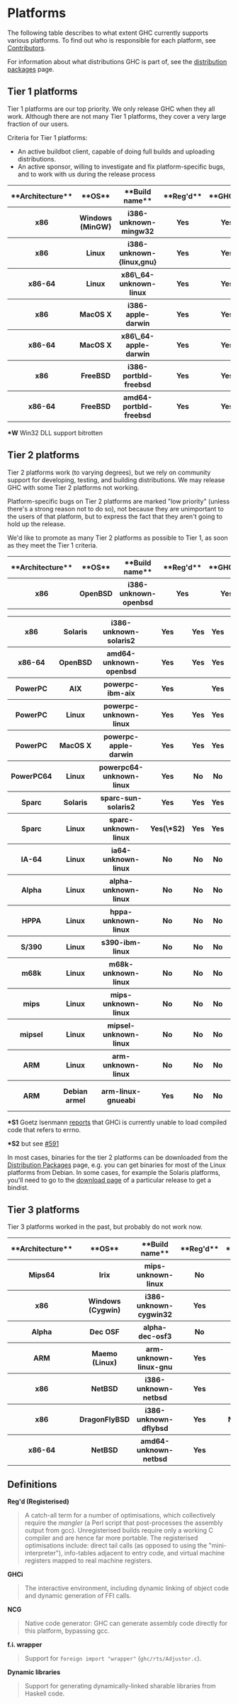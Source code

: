 # Platforms



The following table describes to what extent GHC currently supports
various platforms.  To find out who is responsible for each platform, see [Contributors](contributors). 



For information about what distributions GHC is part of, see the [
distribution packages](http://haskell.org/ghc/distribution_packages.html) page.


## Tier 1 platforms



Tier 1 platforms are our top priority.  We only release GHC when they all work.
Although there are not many Tier 1 platforms, they cover a very large fraction of our users.



Criteria for Tier 1 platforms:


- An active buildbot client, capable of doing full builds and uploading distributions.
- An active sponsor, willing to investigate and fix platform-specific bugs, and 
  to work with us during the release process

<table><tr><th> **Architecture** </th>
<th> **OS** </th>
<th> **Build name** </th>
<th> **Reg'd** </th>
<th> **GHCi** </th>
<th> **NCG** </th>
<th> **f.i.** </th>
<th> **Dyn libs** </th>
<th> **Sponsor** </th>
<th> **WikiPage** 
</th></tr>
<tr><th> x86          </th>
<th> Windows (MinGW) </th>
<th> i386-unknown-mingw32    </th>
<th> Yes          </th>
<th> Yes  </th>
<th> Yes                   </th>
<th> Yes          </th>
<th> Yes(\*W)            </th>
<th> </th>
<th> [WindowsGhc](windows-ghc) 
</th></tr>
<tr><th> x86          </th>
<th> Linux           </th>
<th> i386-unknown-{linux,gnu} </th>
<th> Yes          </th>
<th> Yes  </th>
<th> Yes                   </th>
<th> Yes          </th>
<th> Yes               </th>
<th> </th>
<th> 
</th></tr>
<tr><th> x86-64       </th>
<th> Linux           </th>
<th> x86\_64-unknown-linux    </th>
<th> Yes          </th>
<th> Yes  </th>
<th> Yes                   </th>
<th> Yes          </th>
<th> Yes               </th>
<th> </th>
<th> 
</th></tr>
<tr><th> x86          </th>
<th> MacOS X         </th>
<th> i386-apple-darwin       </th>
<th> Yes          </th>
<th> Yes  </th>
<th> Yes                   </th>
<th> Yes          </th>
<th> No                </th>
<th> </th>
<th> [Attic/X86OSXGhc](attic/x86-osx-ghc) 
</th></tr>
<tr><th> x86-64       </th>
<th> MacOS X         </th>
<th> x86\_64-apple-darwin     </th>
<th> Yes          </th>
<th> Yes  </th>
<th> Yes    </th>
<th> Yes          </th>
<th> Yes               </th>
<th> </th>
<th> 
</th></tr>
<tr><th> x86          </th>
<th> FreeBSD         </th>
<th> i386-portbld-freebsd    </th>
<th> Yes          </th>
<th> Yes  </th>
<th> Yes    </th>
<th> Yes          </th>
<th> Yes                </th>
<th> Gabor Pali </th>
<th> [FreeBSDGhc](free-bsd-ghc) 
</th></tr>
<tr><th> x86-64       </th>
<th> FreeBSD         </th>
<th> amd64-portbld-freebsd   </th>
<th> Yes          </th>
<th> Yes  </th>
<th> Yes    </th>
<th> Yes          </th>
<th> Yes                </th>
<th> Gabor Pali </th>
<th> [FreeBSDGhc](free-bsd-ghc) 
</th></tr></table>



**\*W** Win32 DLL support bitrotten


## Tier 2 platforms



Tier 2 platforms work (to varying degrees), but we rely on community support for
developing, testing, and building distributions.  We may release GHC
with some Tier 2 platforms not working.  



Platform-specific bugs on Tier 2 platforms are marked "low priority" (unless there's
a strong reason not to do so), not because they are unimportant to the users of that
platform, but to express the fact that they aren't going to hold up the release.



We'd like to promote as many
Tier 2 platforms as possible to Tier 1, as soon as they meet the Tier 1 criteria.


<table><tr><th> **Architecture** </th>
<th> **OS** </th>
<th> **Build name** </th>
<th> **Reg'd** </th>
<th> **GHCi** </th>
<th> **NCG** </th>
<th> **f.i.** </th>
<th> **Dyn libs** </th>
<th> **WikiPage** 
</th></tr>
<tr><th> x86          </th>
<th> OpenBSD         </th>
<th> i386-unknown-openbsd    </th>
<th> Yes          </th>
<th> Yes  </th>
<th> Yes    </th>
<th> Yes          </th>
<th> No                </th>
<th> 
</th></tr></table>


<table><tr><th> x86          </th>
<th> Solaris         </th>
<th> i386-unknown-solaris2   </th>
<th> Yes          </th>
<th> Yes  </th>
<th> Yes    </th>
<th> Yes          </th>
<th> No                </th>
<th> 
</th></tr>
<tr><th> x86-64       </th>
<th> OpenBSD         </th>
<th> amd64-unknown-openbsd   </th>
<th> Yes          </th>
<th> Yes  </th>
<th> Yes    </th>
<th> Yes          </th>
<th> No                </th>
<th> 
</th></tr>
<tr><th> PowerPC      </th>
<th> AIX             </th>
<th> powerpc-ibm-aix         </th>
<th> Yes          </th>
<th>      </th>
<th> Yes    </th>
<th> Yes          </th>
<th> No                </th>
<th> 
</th></tr>
<tr><th> PowerPC      </th>
<th> Linux           </th>
<th> powerpc-unknown-linux   </th>
<th> Yes          </th>
<th> Yes  </th>
<th> Yes    </th>
<th> Yes          </th>
<th> No                </th>
<th> 
</th></tr>
<tr><th> PowerPC      </th>
<th> MacOS X         </th>
<th> powerpc-apple-darwin    </th>
<th> Yes          </th>
<th> Yes  </th>
<th> Yes    </th>
<th> Yes          </th>
<th> Yes               </th>
<th> 
</th></tr>
<tr><th> PowerPC64    </th>
<th> Linux           </th>
<th> powerpc64-unknown-linux </th>
<th> Yes          </th>
<th> No   </th>
<th> No     </th>
<th> Yes          </th>
<th> No                </th>
<th> 
</th></tr>
<tr><th> Sparc        </th>
<th> Solaris         </th>
<th> sparc-sun-solaris2      </th>
<th> Yes          </th>
<th> Yes  </th>
<th> Yes </th>
<th> Yes          </th>
<th> No                </th>
<th> [Building/Solaris](building/solaris)
</th></tr>
<tr><th> Sparc        </th>
<th> Linux           </th>
<th> sparc-unknown-linux     </th>
<th> Yes(\*S2)      </th>
<th> Yes  </th>
<th> Yes </th>
<th> Yes          </th>
<th> No                </th>
<th> 
</th></tr>
<tr><th> IA-64        </th>
<th> Linux           </th>
<th> ia64-unknown-linux      </th>
<th> No           </th>
<th> No   </th>
<th> No     </th>
<th> No           </th>
<th> No                </th>
<th> [Building/IA64Linux](building/i-a64-linux)
</th></tr>
<tr><th> Alpha        </th>
<th> Linux           </th>
<th> alpha-unknown-linux     </th>
<th> No           </th>
<th> No   </th>
<th> No     </th>
<th> Yes          </th>
<th> No                </th>
<th> 
</th></tr>
<tr><th> HPPA         </th>
<th> Linux           </th>
<th> hppa-unknown-linux      </th>
<th> No           </th>
<th> No   </th>
<th> No     </th>
<th> No           </th>
<th> No                </th>
<th> 
</th></tr>
<tr><th> S/390        </th>
<th> Linux           </th>
<th> s390-ibm-linux          </th>
<th> No           </th>
<th> No   </th>
<th> No     </th>
<th> No           </th>
<th> No                </th>
<th> 
</th></tr>
<tr><th> m68k         </th>
<th> Linux           </th>
<th> m68k-unknown-linux      </th>
<th> No           </th>
<th> No   </th>
<th> No     </th>
<th> No           </th>
<th> No                </th>
<th> 
</th></tr>
<tr><th> mips         </th>
<th> Linux           </th>
<th> mips-unknown-linux      </th>
<th> No           </th>
<th> No   </th>
<th> No     </th>
<th> No           </th>
<th> No                </th>
<th> 
</th></tr>
<tr><th> mipsel       </th>
<th> Linux           </th>
<th> mipsel-unknown-linux    </th>
<th> No           </th>
<th> No   </th>
<th> No     </th>
<th> No           </th>
<th> No                </th>
<th> 
</th></tr>
<tr><th> ARM          </th>
<th> Linux           </th>
<th> arm-unknown-linux       </th>
<th> No           </th>
<th> No   </th>
<th> No     </th>
<th> No           </th>
<th> No                </th>
<th> 
</th></tr>
<tr><th> ARM          </th>
<th> Debian armel    </th>
<th> arm-linux-gnueabi       </th>
<th> Yes          </th>
<th> No   </th>
<th> No     </th>
<th> No           </th>
<th> No                      </th>
<th> [Building/ARMLinuxGnuEABI](building/arm-linux-gnu-eabi) 
</th></tr></table>



**\*S1** Goetz Isenmann [
reports](http://www.haskell.org/pipermail/glasgow-haskell-users/2009-November/017961.html) that GHCi is currently unable to load compiled code that refers to errno.

**\*S2** but see [\#591](https://gitlab.staging.haskell.org/ghc/ghc/issues/591)



In most cases, binaries for the tier 2 platforms can be downloaded from the [Distribution Packages](http://www.haskell.org/ghc/distribution_packages.html) page, e.g. you can get binaries for most of the Linux platforms from Debian. In some cases, for example the Solaris platforms, you'll need to go to the [download page](http://www.haskell.org/ghc/download.html) of a particular release to get a bindist.


## Tier 3 platforms



Tier 3 platforms worked in the past, but probably do not work now.


<table><tr><th> **Architecture** </th>
<th> **OS** </th>
<th> **Build name** </th>
<th> **Reg'd** </th>
<th> **GHCi** </th>
<th> **NCG** </th>
<th> **f.i.** </th>
<th> **Dyn libs** </th>
<th> **WikiPage** 
</th></tr>
<tr><th> Mips64       </th>
<th> Irix            </th>
<th> mips-unknown-linux      </th>
<th> No           </th>
<th> No   </th>
<th> No     </th>
<th> No           </th>
<th> No                </th>
<th> 
</th></tr>
<tr><th> x86          </th>
<th> Windows (Cygwin) </th>
<th> i386-unknown-cygwin32 </th>
<th> Yes          </th>
<th> No  </th>
<th> Yes      </th>
<th> Yes          </th>
<th> No(\*2)            
</th>
<th></th></tr>
<tr><th> Alpha        </th>
<th> Dec OSF          </th>
<th> alpha-dec-osf3        </th>
<th> No           </th>
<th> No  </th>
<th> No       </th>
<th> Yes          </th>
<th> No               
</th>
<th></th></tr>
<tr><th> ARM          </th>
<th> Maemo (Linux)   </th>
<th> arm-unknown-linux-gnu   </th>
<th> Yes          </th>
<th> No   </th>
<th> No     </th>
<th> No           </th>
<th> No                      </th>
<th> [ArmLinuxGhc](arm-linux-ghc)    
</th></tr>
<tr><th> x86          </th>
<th> NetBSD          </th>
<th> i386-unknown-netbsd     </th>
<th> Yes          </th>
<th> Yes  </th>
<th> Yes    </th>
<th> Yes          </th>
<th> No                </th>
<th> 
</th></tr>
<tr><th> x86          </th>
<th> DragonFlyBSD    </th>
<th> i386-unknown-dflybsd    </th>
<th> Yes          </th>
<th> No(\*S1) </th>
<th> Yes    </th>
<th> Yes          </th>
<th> No                </th>
<th> 
</th></tr>
<tr><th> x86-64       </th>
<th> NetBSD          </th>
<th> amd64-unknown-netbsd    </th>
<th> Yes          </th>
<th> Yes  </th>
<th> Yes    </th>
<th> Yes          </th>
<th> No                </th>
<th> 
</th></tr></table>


## Definitions



**Reg'd (Registerised)**


>
>
> A catch-all term for a number of optimisations, which collectively
> require the *mangler* (a Perl script that post-processes the
> assembly output from gcc).  Unregisterised builds require only a
> working C compiler and are hence far more portable.  The
> registerised optimisations include:
> direct tail calls (as opposed to using the "mini-interpreter"),
> info-tables adjacent to entry code, and virtual machine registers mapped
> to real machine registers.
>
>


**GHCi**


>
>
> The interactive environment, including dynamic linking of object
> code and dynamic generation of FFI calls.
>
>


**NCG**


>
>
> Native code generator: GHC can generate assembly code directly for this platform, bypassing gcc.
>
>


**f.i. wrapper**


>
>
> Support for `foreign import "wrapper"` (`ghc/rts/Adjustor.c`).
>
>


**Dynamic libraries**


>
>
> Support for generating dynamically-linked sharable libraries from
> Haskell code.
>
>

